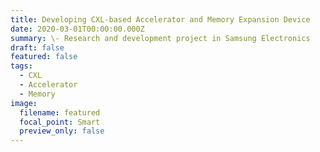 ```yaml
---
title: Developing CXL-based Accelerator and Memory Expansion Device
date: 2020-03-01T00:00:00.000Z
summary: \-﻿ Research and development project in Samsung Electronics
draft: false
featured: false
tags:
  - CXL
  - Accelerator
  - Memory
image:
  filename: featured
  focal_point: Smart
  preview_only: false
---
```

